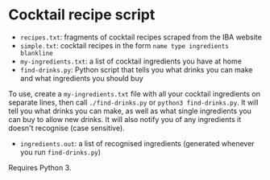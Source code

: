 # Cocktail recipe script

- `recipes.txt`: fragments of cocktail recipes scraped from the IBA website
- `simple.txt`: cocktail recipes in the form `name type ingredients blankline`
- `my-ingredients.txt`: a list of cocktail ingredients you have at home
- `find-drinks.py`: Python script that tells you what drinks you can make and
  what ingredients you should buy
    
To use, create a `my-ingredients.txt` file with all your cocktail ingredients on
separate lines, then call `./find-drinks.py` or `python3 find-drinks.py`.  It
will tell you what drinks you can make, as well as what single ingredients you
can buy to allow new drinks.  It will also notify you of any ingredients it
doesn't recognise (case sensitive).

- `ingredients.out`: a list of recognised ingredients (generated whenever you
  run `find-drinks.py`)

Requires Python 3.
